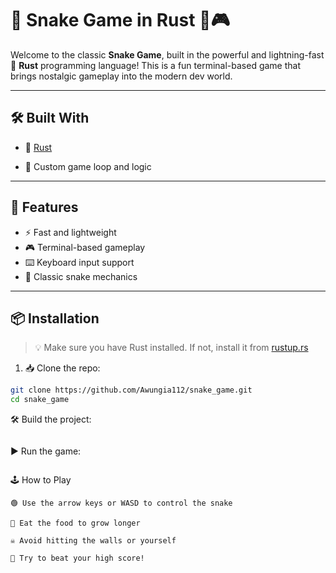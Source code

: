 # 🐍 Snake Game in Rust 🦀🎮

Welcome to the classic **Snake Game**, built in the powerful and lightning-fast 🚀 **Rust** programming language! This is a fun terminal-based game that brings nostalgic gameplay into the modern dev world.

---

## 🛠️ Built With

- 🦀 [Rust](https://www.rust-lang.org/)

- 🧠 Custom game loop and logic

---

## 🚀 Features

- ⚡ Fast and lightweight
- 🎮 Terminal-based gameplay
- ⌨️ Keyboard input support
- 🐍 Classic snake mechanics

---

## 📦 Installation

> 💡 Make sure you have Rust installed. If not, install it from [rustup.rs](https://rustup.rs)

1. 📥 Clone the repo:

```bash
git clone https://github.com/Awungia112/snake_game.git
cd snake_game
```

   🛠️ Build the project:

```cargo build --release
```

   ▶️ Run the game:

```cargo run
```

🕹️ How to Play

    🟢 Use the arrow keys or WASD to control the snake

    🍏 Eat the food to grow longer

    ☠️ Avoid hitting the walls or yourself

    🧠 Try to beat your high score!
